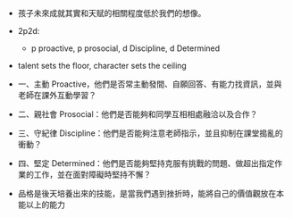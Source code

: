 - 孩子未來成就其實和天赋的相關程度低於我們的想像。


- 2p2d:
	- p proactive, p prosocial, d Discipline, d Determined


- talent sets the floor,  character sets the ceiling


- 一、主動 Proactive，他們是否常主動發間、自願回答、有能力找資訊，並與老師在課外互動學習？
- 二、親社會 Prosocial：他們是否能夠和同學互相相處融洽以及合作？
- 三、守紀律 Discipline：他們是否能夠注意老師指示，並且抑制在課堂搗亂的衝動？
- 四、堅定 Determined：他們是否能夠堅持克服有挑戰的問題、做超出指定作業的工作，並在面對障礙時堅持不懈？



- 品格是後天培養出來的技能，是當我們遇到挫折時，能將自己的價值觀放在本能以上的能力



